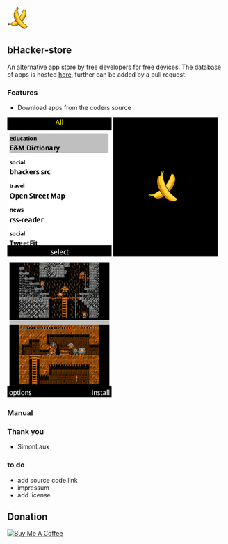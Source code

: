 ![logo](/images/logo.png) 

## bHacker-store

An alternative app store by free developers for free devices.
The database of apps is hosted [here](https://banana-hackers.gitlab.io/store-db), further can be added by a pull request.

### Features
+ Download apps from the coders source


![image-2](/images/image-2.png)
![image-2](/images/image-3.png)
![image-4](/images/image-4.png)


### Manual


### Thank you
+ SimonLaux

### to do
+ add source code link
+ impressum
+ add license

## Donation
<a href="https://www.buymeacoffee.com/vj6Q8lR" target="_blank"><img src="https://cdn.buymeacoffee.com/buttons/lato-orange.png" alt="Buy Me A Coffee" style="height: 25px !important;width: 108px !important;" ></a>
